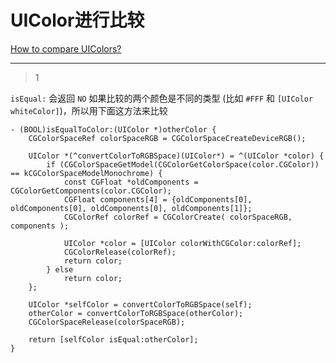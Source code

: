 # UIColor进行比较
[How to compare UIColors?](https://stackoverflow.com/questions/970475/how-to-compare-uicolors)

___



> 1

`isEqual:` 会返回 `NO` 如果比较的两个颜色是不同的类型 (比如 `#FFF` 和 `[UIColor whiteColor]`)，所以用下面这方法来比较

```objc
- (BOOL)isEqualToColor:(UIColor *)otherColor {
    CGColorSpaceRef colorSpaceRGB = CGColorSpaceCreateDeviceRGB();

    UIColor *(^convertColorToRGBSpace)(UIColor*) = ^(UIColor *color) {
        if (CGColorSpaceGetModel(CGColorGetColorSpace(color.CGColor)) == kCGColorSpaceModelMonochrome) {
            const CGFloat *oldComponents = CGColorGetComponents(color.CGColor);
            CGFloat components[4] = {oldComponents[0], oldComponents[0], oldComponents[0], oldComponents[1]};
            CGColorRef colorRef = CGColorCreate( colorSpaceRGB, components );

            UIColor *color = [UIColor colorWithCGColor:colorRef];
            CGColorRelease(colorRef);
            return color;            
        } else
            return color;
    };

    UIColor *selfColor = convertColorToRGBSpace(self);
    otherColor = convertColorToRGBSpace(otherColor);
    CGColorSpaceRelease(colorSpaceRGB);

    return [selfColor isEqual:otherColor];
}
```


